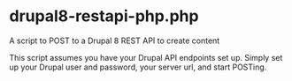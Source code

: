 # drupal8-restapi-php.php
A script to POST to a Drupal 8 REST API to create content

This script assumes you have your Drupal API endpoints set up. Simply set up your Drupal user and password, your server url, and start POSTing.
